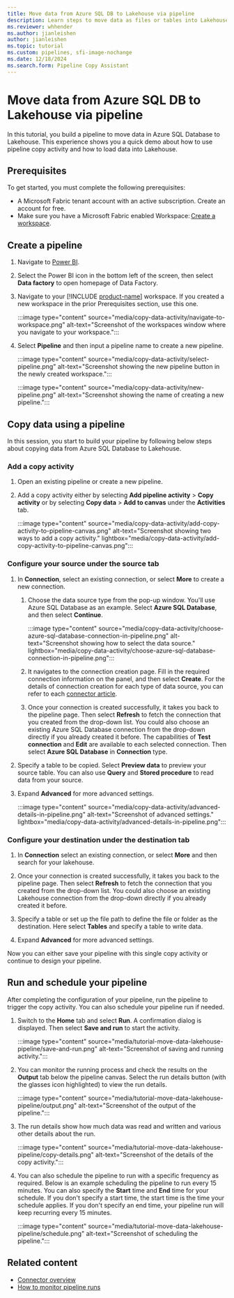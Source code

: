 ```yaml
---
title: Move data from Azure SQL DB to Lakehouse via pipeline
description: Learn steps to move data as files or tables into Lakehouse via pipeline.
ms.reviewer: whhender
ms.author: jianleishen
author: jianleishen
ms.topic: tutorial
ms.custom: pipelines, sfi-image-nochange
ms.date: 12/18/2024
ms.search.form: Pipeline Copy Assistant
---
```


# Move data from Azure SQL DB to Lakehouse via pipeline

In this tutorial, you build a pipeline to move data in Azure SQL Database to Lakehouse. This experience shows you a quick demo about how to use pipeline copy activity and how to load data into Lakehouse.

## Prerequisites

To get started, you must complete the following prerequisites:

- A Microsoft Fabric tenant account with an active subscription. Create an account for free.
- Make sure you have a Microsoft Fabric enabled Workspace: [Create a workspace](../fundamentals/create-workspaces.md).

## Create a pipeline

1. Navigate to [Power BI](https://app.powerbi.com/).
1. Select the Power BI icon in the bottom left of the screen, then select **Data factory** to open homepage of Data Factory.
1. Navigate to your [!INCLUDE [product-name](../includes/product-name.md)] workspace. If you created a new workspace in the prior Prerequisites section, use this one.

   :::image type="content" source="media/copy-data-activity/navigate-to-workspace.png" alt-text="Screenshot of the workspaces window where you navigate to your workspace.":::

1. Select **Pipeline** and then input a pipeline name to create a new pipeline.

   :::image type="content" source="media/copy-data-activity/select-pipeline.png" alt-text="Screenshot showing the new pipeline button in the newly created workspace.":::

   :::image type="content" source="media/copy-data-activity/new-pipeline.png" alt-text="Screenshot showing the name of creating a new pipeline.":::

## Copy data using a pipeline

In this session, you start to build your pipeline by following below steps about copying data from Azure SQL Database to Lakehouse.

### Add a copy activity

1. Open an existing pipeline or create a new pipeline.
1. Add a copy activity either by selecting **Add pipeline activity** > **Copy activity** or by selecting **Copy data** > **Add to canvas** under the **Activities** tab.

   :::image type="content" source="media/copy-data-activity/add-copy-activity-to-pipeline-canvas.png" alt-text="Screenshot showing two ways to add a copy activity." lightbox="media/copy-data-activity/add-copy-activity-to-pipeline-canvas.png":::

### Configure your source under the source tab

1. In **Connection**, select an existing connection, or select **More** to create a new connection.

   1. Choose the data source type from the pop-up window. You'll use Azure SQL Database as an example. Select **Azure SQL Database**, and then select **Continue**.

      :::image type="content" source="media/copy-data-activity/choose-azure-sql-database-connection-in-pipeline.png" alt-text="Screenshot showing how to select the data source." lightbox="media/copy-data-activity/choose-azure-sql-database-connection-in-pipeline.png":::

   1. It navigates to the connection creation page. Fill in the required connection information on the panel, and then select **Create**. For the details of connection creation for each type of data source, you can refer to each [connector article](connector-overview.md#supported-connectors-in-fabric).

   1. Once your connection is created successfully, it takes you back to the pipeline page. Then select **Refresh** to fetch the connection that you created from the drop-down list. You could also choose an existing Azure SQL Database connection from the drop-down directly if you already created it before. The capabilities of **Test connection** and **Edit** are available to each selected connection. Then select **Azure SQL Database** in **Connection** type.

1. Specify a table to be copied. Select **Preview data** to preview your source table. You can also use **Query** and **Stored procedure** to read data from your source.

1. Expand **Advanced** for more advanced settings.

   :::image type="content" source="media/copy-data-activity/advanced-details-in-pipeline.png" alt-text="Screenshot of advanced settings." lightbox="media/copy-data-activity/advanced-details-in-pipeline.png":::

### Configure your destination under the destination tab

1. In **Connection** select an existing connection, or select **More** and then search for your lakehouse.

1. Once your connection is created successfully, it takes you back to the pipeline page. Then select **Refresh** to fetch the connection that you created from the drop-down list. You could also choose an existing Lakehouse connection from the drop-down directly if you already created it before.

1. Specify a table or set up the file path to define the file or folder as the destination. Here select **Tables** and specify a table to write data.

1. Expand **Advanced** for more advanced settings.

Now you can either save your pipeline with this single copy activity or continue to design your pipeline.

## Run and schedule your pipeline

After completing the configuration of your pipeline, run the pipeline to trigger the copy activity. You can also schedule your pipeline run if needed.

1. Switch to the **Home** tab and select **Run**. A confirmation dialog is displayed. Then select **Save and run** to start the activity.

    :::image type="content" source="media/tutorial-move-data-lakehouse-pipeline/save-and-run.png" alt-text="Screenshot of saving and running activity.":::

1. You can monitor the running process and check the results on the **Output** tab below the pipeline canvas. Select the run details button (with the glasses icon highlighted) to view the run details.

    :::image type="content" source="media/tutorial-move-data-lakehouse-pipeline/output.png" alt-text="Screenshot of the output of the pipeline.":::

1. The run details show how much data was read and written and various other details about the run.

    :::image type="content" source="media/tutorial-move-data-lakehouse-pipeline/copy-details.png" alt-text="Screenshot of the details of the copy activity.":::

1. You can also schedule the pipeline to run with a specific frequency as required. Below is an example scheduling the pipeline to run every 15 minutes. You can also specify the **Start** time and **End** time for your schedule. If you don't specify a start time, the start time is the time your schedule applies. If you don't specify an end time, your pipeline run will keep recurring every 15 minutes.

    :::image type="content" source="media/tutorial-move-data-lakehouse-pipeline/schedule.png" alt-text="Screenshot of scheduling the pipeline.":::

## Related content

- [Connector overview](connector-overview.md)
- [How to monitor pipeline runs](monitor-pipeline-runs.md)
